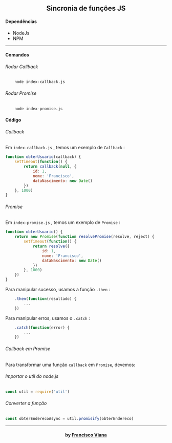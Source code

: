 <h2 align="center"> Sincronia de funções JS </h2>

#### Dependências

* NodeJs
* NPM

------------

#### Comandos

###### Rodar Callback

``` shell
    node index-callback.js
```

###### Rodar Promise

``` shell
    node index-promise.js
```

#### Código

###### Callback

Em `index-callback.js` , temos um exemplo de `Callback` :

``` js
function obterUsuario(callback) {
    setTimeout(function() {
        return callback(null, {
            id: 1,
            nome: 'Francisco',
            dataNascimento: new Date()
        })
    }, 1000)
}
```

###### Promise

Em `index-promise.js` , temos um exemplo de `Promise` :

``` js
function obterUsuario() {
    return new Promise(function resolvePromise(resolve, reject) {
        setTimeout(function() {
            return resolve({
                id: 1,
                nome: 'Francisco',
                dataNascimento: new Date()
            })
        }, 1000)
    })
}
```

Para manipular sucesso, usamos a função `.then` :

``` js
    .then(function(resultado) {
        ...
    })
```

Para manipular erros, usamos o `.catch` :

``` js
    .catch(function(error) {
        ...
    })
```

###### Callback em Promise
Para transformar uma função `callback` em  `Promise`, devemos:

###### Importar o util do node.js
``` js
const util = require('util')
```

###### Converter a função
``` js
const obterEnderecoAsync = util.promisify(obterEndereco)
```


------------

<h4 align="center"> <em></></em> by <a href="https://github.com/Francisco1030" target="_blank"> Francisco Viana</a> </h4>
